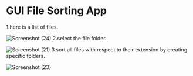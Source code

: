 # GUI File Sorting App

1.here is a list of files.

![Screenshot (24)](https://user-images.githubusercontent.com/83807163/128489658-07bf6397-de3a-43f9-9793-9ea76eea1dd4.png)
2.select the file folder.

![Screenshot (21)](https://user-images.githubusercontent.com/83807163/128489684-c156e0c2-848d-4eb4-a742-497173bac8b9.png)
3.sort all files with respect to their extension by creating specific folders. 

![Screenshot (23)](https://user-images.githubusercontent.com/83807163/128489693-d5e69acf-3e57-444d-8f5c-1c173d9a0869.png)
